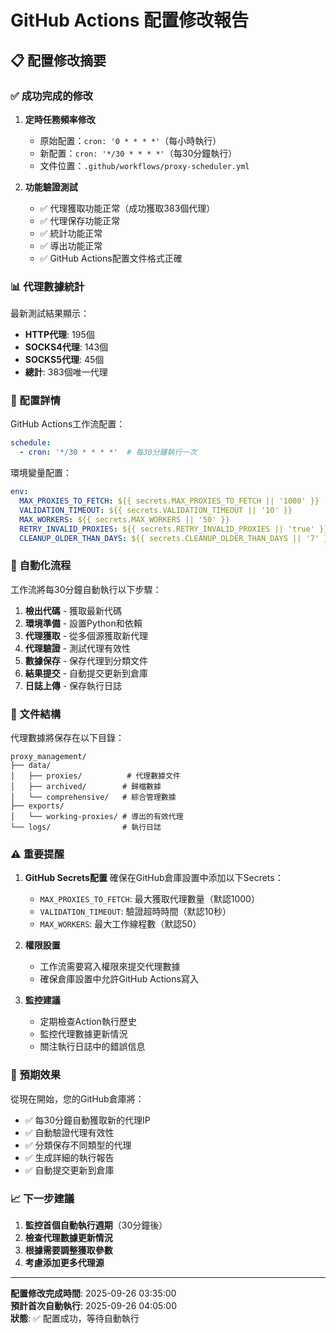 # GitHub Actions 配置修改報告

## 📋 配置修改摘要

### ✅ 成功完成的修改

1. **定時任務頻率修改**
   - 原始配置：`cron: '0 * * * *'`（每小時執行）
   - 新配置：`cron: '*/30 * * * *'`（每30分鐘執行）
   - 文件位置：`.github/workflows/proxy-scheduler.yml`

2. **功能驗證測試**
   - ✅ 代理獲取功能正常（成功獲取383個代理）
   - ✅ 代理保存功能正常
   - ✅ 統計功能正常
   - ✅ 導出功能正常
   - ✅ GitHub Actions配置文件格式正確

### 📊 代理數據統計

最新測試結果顯示：
- **HTTP代理**: 195個
- **SOCKS4代理**: 143個  
- **SOCKS5代理**: 45個
- **總計**: 383個唯一代理

### 🔧 配置詳情

GitHub Actions工作流配置：
```yaml
schedule:
  - cron: '*/30 * * * *'  # 每30分鐘執行一次
```

環境變量配置：
```yaml
env:
  MAX_PROXIES_TO_FETCH: ${{ secrets.MAX_PROXIES_TO_FETCH || '1000' }}
  VALIDATION_TIMEOUT: ${{ secrets.VALIDATION_TIMEOUT || '10' }}
  MAX_WORKERS: ${{ secrets.MAX_WORKERS || '50' }}
  RETRY_INVALID_PROXIES: ${{ secrets.RETRY_INVALID_PROXIES || 'true' }}
  CLEANUP_OLDER_THAN_DAYS: ${{ secrets.CLEANUP_OLDER_THAN_DAYS || '7' }}
```

### 🚀 自動化流程

工作流將每30分鐘自動執行以下步驟：

1. **檢出代碼** - 獲取最新代碼
2. **環境準備** - 設置Python和依賴
3. **代理獲取** - 從多個源獲取新代理
4. **代理驗證** - 測試代理有效性
5. **數據保存** - 保存代理到分類文件
6. **結果提交** - 自動提交更新到倉庫
7. **日誌上傳** - 保存執行日誌

### 📁 文件結構

代理數據將保存在以下目錄：
```
proxy_management/
├── data/
│   ├── proxies/          # 代理數據文件
│   ├── archived/        # 歸檔數據
│   └── comprehensive/   # 綜合管理數據
├── exports/
│   └── working-proxies/ # 導出的有效代理
└── logs/                # 執行日誌
```

### ⚠️ 重要提醒

1. **GitHub Secrets配置**
   確保在GitHub倉庫設置中添加以下Secrets：
   - `MAX_PROXIES_TO_FETCH`: 最大獲取代理數量（默認1000）
   - `VALIDATION_TIMEOUT`: 驗證超時時間（默認10秒）
   - `MAX_WORKERS`: 最大工作線程數（默認50）

2. **權限設置**
   - 工作流需要寫入權限來提交代理數據
   - 確保倉庫設置中允許GitHub Actions寫入

3. **監控建議**
   - 定期檢查Action執行歷史
   - 監控代理數據更新情況
   - 關注執行日誌中的錯誤信息

### 🎯 預期效果

從現在開始，您的GitHub倉庫將：
- ✅ 每30分鐘自動獲取新的代理IP
- ✅ 自動驗證代理有效性
- ✅ 分類保存不同類型的代理
- ✅ 生成詳細的執行報告
- ✅ 自動提交更新到倉庫

### 📈 下一步建議

1. **監控首個自動執行週期**（30分鐘後）
2. **檢查代理數據更新情況**
3. **根據需要調整獲取參數**
4. **考慮添加更多代理源**

---

**配置修改完成時間**: 2025-09-26 03:35:00  
**預計首次自動執行**: 2025-09-26 04:05:00  
**狀態**: ✅ 配置成功，等待自動執行